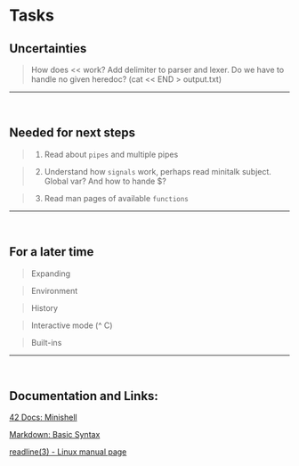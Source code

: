 # Tasks

## Uncertainties

> How does << work? Add delimiter to parser and lexer. 
Do we have to handle no given heredoc? (cat << END > output.txt)

> 

---
<br />


## Needed for next steps

> 1. Read about `pipes` and multiple pipes

> 2. Understand how `signals` work, perhaps read minitalk subject. Global var? And how to hande $?

> 3. Read man pages of available `functions`

---
<br />


## For a later time

> Expanding

> Environment

> History

> Interactive mode (^ C)

> Built-ins


---
<br />


## Documentation and Links: 

[42 Docs: Minishell](https://harm-smits.github.io/42docs/projects/minishell)

[Markdown: Basic Syntax](https://www.markdownguide.org/basic-syntax/)

[readline(3) - Linux manual page](https://man7.org/linux/man-pages/man3/readline.3.html)

